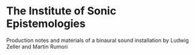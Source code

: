 # The Institute of Sonic Epistemologies
Production notes and materials of a binaural sound installation by Ludwig Zeller and Martin Rumori
